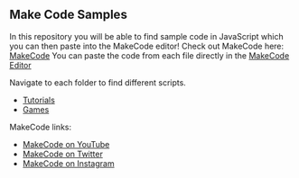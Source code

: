 ## Make Code Samples
In this repository you will be able to find sample code in JavaScript which you can then paste into the MakeCode editor!
Check out MakeCode here: [MakeCode](https://makecode.microbit.org/)
You can paste the code from each file directly in the [MakeCode Editor](https://makecode.microbit.org/#editor)

Navigate to each folder to find different scripts.
- [Tutorials](https://github.com/salmanmkc/MakeCodeJsScripts/tree/master/Tutorials)
- [Games](https://github.com/salmanmkc/MakeCodeJsScripts/tree/master/Games)

MakeCode links:
- [MakeCode on YouTube](https://www.youtube.com/channel/UCye7YlvFUUQ1dSy0WZZ1T_Q)
- [MakeCode on Twitter](https://twitter.com/MSMakeCode)
- [MakeCode on Instagram](https://www.instagram.com/makecode/)
